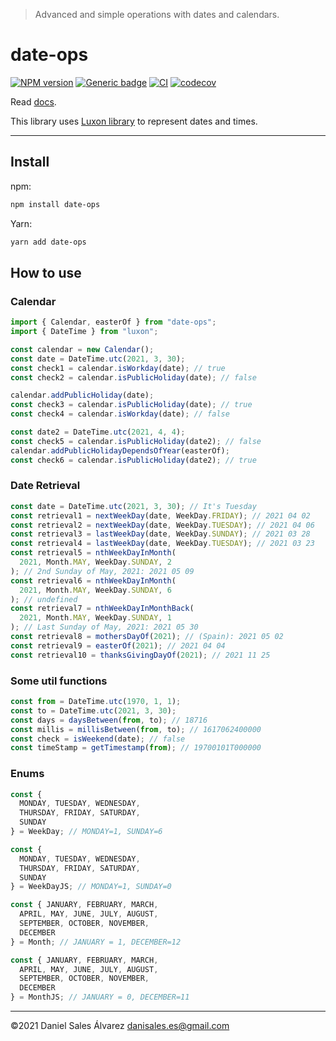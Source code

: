 > Advanced and simple operations with dates and calendars.
# date-ops

[![NPM version](http://img.shields.io/npm/v/date-ops.svg)](https://www.npmjs.com/package/date-ops)
[![Generic badge](https://img.shields.io/badge/GitHub-date--ops-blue.svg?logo=github)](https://github.com/ByDSA/date-ops)
[![CI](https://github.com/ByDSA/date-ops/actions/workflows/ci.yml/badge.svg)](https://github.com/ByDSA/date-ops/actions/workflows/ci.yml)
[![codecov](https://codecov.io/gh/ByDSA/date-ops/branch/main/graph/badge.svg?token=RIJ2K00E5J)](https://codecov.io/gh/ByDSA/date-ops)

Read [docs](https://github.com/ByDSA/date-ops/wiki).

This library uses [Luxon library](https://www.npmjs.com/package/luxon) to represent dates and times.

---

## Install
npm:
```bash
npm install date-ops
```
Yarn:

```bash
yarn add date-ops
```

## How to use

### Calendar
```js
import { Calendar, easterOf } from "date-ops";
import { DateTime } from "luxon";

const calendar = new Calendar();
const date = DateTime.utc(2021, 3, 30);
const check1 = calendar.isWorkday(date); // true
const check2 = calendar.isPublicHoliday(date); // false

calendar.addPublicHoliday(date);
const check3 = calendar.isPublicHoliday(date); // true
const check4 = calendar.isWorkday(date); // false

const date2 = DateTime.utc(2021, 4, 4);
const check5 = calendar.isPublicHoliday(date2); // false
calendar.addPublicHolidayDependsOfYear(easterOf);
const check6 = calendar.isPublicHoliday(date2); // true
```

### Date Retrieval
```js
const date = DateTime.utc(2021, 3, 30); // It's Tuesday
const retrieval1 = nextWeekDay(date, WeekDay.FRIDAY); // 2021 04 02
const retrieval2 = nextWeekDay(date, WeekDay.TUESDAY); // 2021 04 06
const retrieval3 = lastWeekDay(date, WeekDay.SUNDAY); // 2021 03 28
const retrieval4 = lastWeekDay(date, WeekDay.TUESDAY); // 2021 03 23
const retrieval5 = nthWeekDayInMonth(
  2021, Month.MAY, WeekDay.SUNDAY, 2
); // 2nd Sunday of May, 2021: 2021 05 09
const retrieval6 = nthWeekDayInMonth(
  2021, Month.MAY, WeekDay.SUNDAY, 6
); // undefined
const retrieval7 = nthWeekDayInMonthBack(
  2021, Month.MAY, WeekDay.SUNDAY, 1
); // Last Sunday of May, 2021: 2021 05 30
const retrieval8 = mothersDayOf(2021); // (Spain): 2021 05 02
const retrieval9 = easterOf(2021); // 2021 04 04
const retrieval10 = thanksGivingDayOf(2021); // 2021 11 25
```

### Some util functions
```js
const from = DateTime.utc(1970, 1, 1);
const to = DateTime.utc(2021, 3, 30);
const days = daysBetween(from, to); // 18716
const millis = millisBetween(from, to); // 1617062400000
const check = isWeekend(date); // false
const timeStamp = getTimestamp(from); // 19700101T000000
```

### Enums
```js
const {
  MONDAY, TUESDAY, WEDNESDAY,
  THURSDAY, FRIDAY, SATURDAY,
  SUNDAY
} = WeekDay; // MONDAY=1, SUNDAY=6

const {
  MONDAY, TUESDAY, WEDNESDAY,
  THURSDAY, FRIDAY, SATURDAY,
  SUNDAY
} = WeekDayJS; // MONDAY=1, SUNDAY=0

const { JANUARY, FEBRUARY, MARCH,
  APRIL, MAY, JUNE, JULY, AUGUST,
  SEPTEMBER, OCTOBER, NOVEMBER,
  DECEMBER
} = Month; // JANUARY = 1, DECEMBER=12

const { JANUARY, FEBRUARY, MARCH,
  APRIL, MAY, JUNE, JULY, AUGUST,
  SEPTEMBER, OCTOBER, NOVEMBER,
  DECEMBER
} = MonthJS; // JANUARY = 0, DECEMBER=11

```

---

©2021 Daniel Sales Álvarez <danisales.es@gmail.com>
